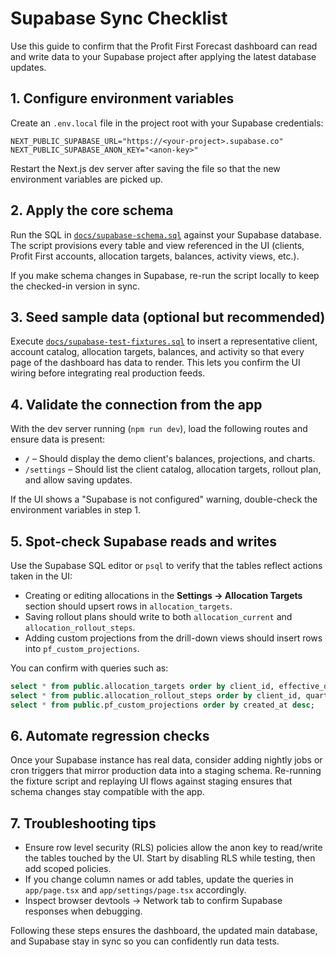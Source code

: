 # Supabase Sync Checklist

Use this guide to confirm that the Profit First Forecast dashboard can read and write data to your Supabase project after applying the latest database updates.

## 1. Configure environment variables

Create an `.env.local` file in the project root with your Supabase credentials:

```
NEXT_PUBLIC_SUPABASE_URL="https://<your-project>.supabase.co"
NEXT_PUBLIC_SUPABASE_ANON_KEY="<anon-key>"
```

Restart the Next.js dev server after saving the file so that the new environment variables are picked up.

## 2. Apply the core schema

Run the SQL in [`docs/supabase-schema.sql`](./supabase-schema.sql) against your Supabase database. The script provisions every table and view referenced in the UI (clients, Profit First accounts, allocation targets, balances, activity views, etc.).

If you make schema changes in Supabase, re-run the script locally to keep the checked-in version in sync.

## 3. Seed sample data (optional but recommended)

Execute [`docs/supabase-test-fixtures.sql`](./supabase-test-fixtures.sql) to insert a representative client, account catalog, allocation targets, balances, and activity so that every page of the dashboard has data to render. This lets you confirm the UI wiring before integrating real production feeds.

## 4. Validate the connection from the app

With the dev server running (`npm run dev`), load the following routes and ensure data is present:

- `/` – Should display the demo client's balances, projections, and charts.
- `/settings` – Should list the client catalog, allocation targets, rollout plan, and allow saving updates.

If the UI shows a "Supabase is not configured" warning, double-check the environment variables in step 1.

## 5. Spot-check Supabase reads and writes

Use the Supabase SQL editor or `psql` to verify that the tables reflect actions taken in the UI:

- Creating or editing allocations in the **Settings → Allocation Targets** section should upsert rows in `allocation_targets`.
- Saving rollout plans should write to both `allocation_current` and `allocation_rollout_steps`.
- Adding custom projections from the drill-down views should insert rows into `pf_custom_projections`.

You can confirm with queries such as:

```sql
select * from public.allocation_targets order by client_id, effective_date, pf_slug;
select * from public.allocation_rollout_steps order by client_id, quarter_index, pf_slug;
select * from public.pf_custom_projections order by created_at desc;
```

## 6. Automate regression checks

Once your Supabase instance has real data, consider adding nightly jobs or cron triggers that mirror production data into a staging schema. Re-running the fixture script and replaying UI flows against staging ensures that schema changes stay compatible with the app.

## 7. Troubleshooting tips

- Ensure row level security (RLS) policies allow the anon key to read/write the tables touched by the UI. Start by disabling RLS while testing, then add scoped policies.
- If you change column names or add tables, update the queries in `app/page.tsx` and `app/settings/page.tsx` accordingly.
- Inspect browser devtools → Network tab to confirm Supabase responses when debugging.

Following these steps ensures the dashboard, the updated main database, and Supabase stay in sync so you can confidently run data tests.
